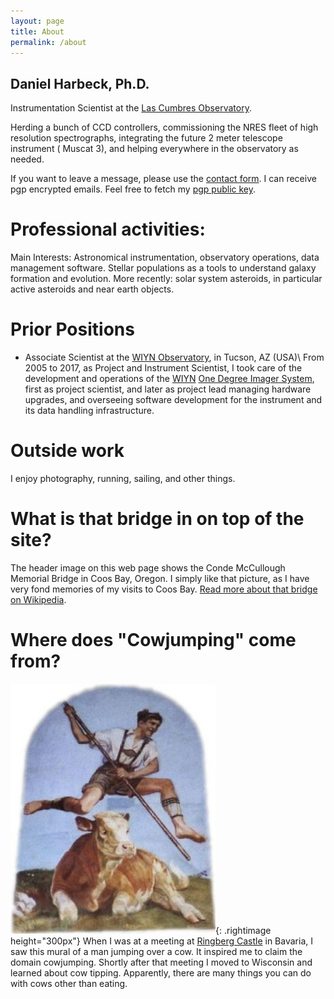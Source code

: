 ```yaml
---
layout: page
title: About
permalink: /about
---
```


Daniel Harbeck, Ph.D.
----


Instrumentation Scientist at the [Las Cumbres Observatory](https://lco.global).

Herding a bunch of CCD controllers, commissioning the NRES fleet of high resolution spectrographs, integrating the future  2 meter telescope instrument ( Muscat 3), and helping everywhere in the observatory as needed.

If you want to leave a message, please use the <a href="/_pages/contact"> contact form</a>. I can receive pgp encrypted emails. Feel free to fetch my <a href="/static/0BDD9EB4.asc"> pgp public key</a>.

Professional activities:
====

Main Interests: Astronomical instrumentation, observatory operations, data management software. Stellar populations as a tools to understand galaxy formation and evolution. More recently: solar system asteroids, in particular active asteroids and near earth objects.




Prior Positions
===

* Associate Scientist at the [WIYN Observatory](http://www.wiyn.org), in Tucson, AZ (USA)\\
 From 2005 to 2017, as Project and Instrument Scientist,  I took care of the development and operations of the [WIYN](www.wiyn.org) [One Degree Imager System](http://www.wiyn.org/ODI), first as project scientist, and later as project lead managing hardware upgrades, and overseeing software development for the instrument and its data handling infrastructure.


Outside work
====

I enjoy photography, running, sailing, and other things.


What is that bridge in on top of the site?
====

The header image on this web page shows the Conde McCullough Memorial Bridge 
in Coos Bay, Oregon.  I simply like that picture, as I have very fond memories of my visits to Coos Bay. [Read more about that bridge on Wikipedia](https://en.wikipedia.org/wiki/Conde_McCullough_Memorial_Bridge).

Where does "Cowjumping" come from?
===

![cowjumping mural](/assets/images/cowjumping.jpg){: .rightimage height="300px"}
When I was at a meeting at [Ringberg Castle](http://www.schloss-ringberg.de/home) in Bavaria, I saw this mural 
of a man jumping over a cow. It inspired me to claim the domain cowjumping. 
Shortly after that meeting I moved to Wisconsin and learned about cow tipping.
Apparently, there are many things you can do with cows other than eating.  

